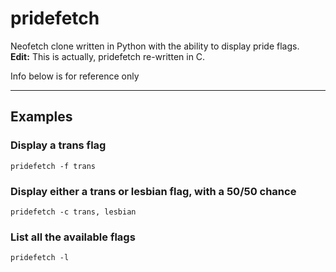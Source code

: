 # pridefetch
Neofetch clone written in Python with the ability to display pride flags.  
**Edit:** This is actually, pridefetch re-written in C.

Info below is for reference only

---

## Examples
### Display a trans flag
`pridefetch -f trans`

### Display either a trans or lesbian flag, with a 50/50 chance
`pridefetch -c trans, lesbian`

### List all the available flags
`pridefetch -l`
